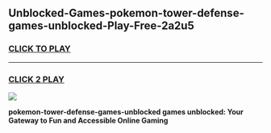 
## Unblocked-Games-pokemon-tower-defense-games-unblocked-Play-Free-2a2u5
<h3>
<a href="https://premium76.site?title=pokemon-tower-defense-games-unblocked&ref=24M">CLICK TO PLAY</a></h3>
<hr>

<h3>
<a href="https://premium76.site?title=pokemon-tower-defense-games-unblocked&ref=24M">CLICK 2 PLAY</a>
  
</h3>

<a href="https://premium76.site?title=pokemon-tower-defense-games-unblocked&ref=24M"><img src="https://clearcache.store/games.png"></a>


**pokemon-tower-defense-games-unblocked games unblocked: Your Gateway to Fun and Accessible Online Gaming**
